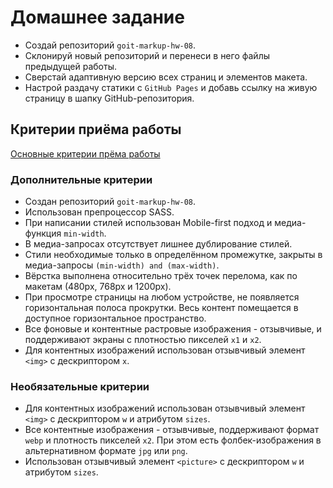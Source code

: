 # Домашнее задание

- Создай репозиторий `goit-markup-hw-08`.
- Склонируй новый репозиторий и перенеси в него файлы предыдущей работы.
- Сверстай адаптивную версию всех страниц и элементов макета.
- Настрой раздачу статики с `GitHub Pages` и добавь ссылку на живую страницу в
  шапку GitHub-репозитория.

## Критерии приёма работы

[Основные критерии прёма работы](./criteria.md)

### Дополнительные критерии

- Создан репозиторий `goit-markup-hw-08`.
- Использован препроцессор SASS.
- При написании стилей использован Mobile-first подход и медиа-функция
  `min-width`.
- В медиа-запросах отсутствует лишнее дублирование стилей.
- Стили необходимые только в определённом промежутке, закрыты в медиа-запросы
  `(min-width) and (max-width)`.
- Вёрстка выполнена относительно трёх точек перелома, как по макетам (480px,
  768px и 1200px).
- При просмотре страницы на любом устройстве, не появляется горизонтальная
  полоса прокрутки. Весь контент помещается в доступное горизонтальное
  пространство.
- Все фоновые и контентные растровые изображения - отзывчивые, и поддерживают
  экраны с плотностью пикселей `x1` и `x2`.
- Для контентных изображений использован отзывчивый элемент `<img>` c
  дескриптором `x`.

### Необязательные критерии

- Для контентных изображений использован отзывчивый элемент `<img>` c
  дескриптором `w` и атрибутом `sizes`.
- Все контентные изображения - отзывчивые, поддерживают формат `webp` и
  плотность пикселей `x2`. При этом есть фолбек-изображения в альтернативном
  формате `jpg` или `png`.
- Использован отзывчивый элемент `<picture>` c дескриптором `w` и атрибутом
  `sizes`.
